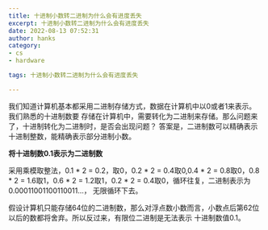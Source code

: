 ```yaml
---
title: 十进制小数转二进制为什么会有进度丢失
excerpt: 十进制小数转二进制为什么会有进度丢失
date: 2022-08-13 07:52:31
author: hanks
category:
- cs
- hardware

tags: 十进制小数转二进制为什么会有进度丢失

---
```


<p>
我们知道计算机基本都采用二进制存储方式，数据在计算机中以0或者1来表示。我们熟悉的十进制数要
存储在计算机中，需要转化为二进制来存储。那么问题来了，十进制转化为二进制时，是否会出现问题？
答案是，二进制数可以精确表示十进制整数，能精确表示部分进制小数。
</p>

**将十进制数0.1表示为二进制数**
<p>采用乘模取整法，0.1 * 2 = 0.2，取0，0.2 * 2 = 0.4取0,0.4 * 2 = 0.8取0，0.8 * 2
= 1.6取1，0.6 * 2 = 1.2取1，0.2 * 2 = 0.4取0，循环往复，二进制表示为0.00011001100110011...，
无限循环下去。</p>

<p>
假设计算机只能存储64位的二进制数，那么对浮点数小数而言，小数点后第62位以后的数都将舍弃。所以反过来，有限位二进制是无法表示
十进制数值0.1。</p>


